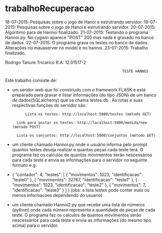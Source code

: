 # trabalhoRecuperacao
18-07-2015: Pesquisas sobre o jogo de Hanoi e estrutrando servidor.
19-07-2015: Pesquisas sobre o jogo de Hanoi e estrutrando servidor.
20-07-2015: Algoritimo para de Hannoi finalizado.
21-07-2015: Testando o programa Hannoi.py. No cygwin aparece "POST" 200 mas nada é gravado no banco de dados.
22-07-2015: O programa grava os testes no banco de dados. Alterações no mauaserver no model e no hannoi.
23-07-2015: Trabalho finalizado.

Rodrigo Tanure Tricarico R.A: 12.01517-2

                                                          TESTE HANNOI  

Este trabalho consiste de:

- um seridor web que foi constriudo com o framework FLASK e está preparado para gravar e listar informações (do tipo JSON) de um banco de dados(SQLalchemy) que se chama testes.db .  As rotas e suas respectivas funções do servidor são:

      	    Lista os testes: http://localhost:5000/testes (método GET)
	
	    Link para postar os testes: http://localhost:5000/medida/new (método POST)
		
	    Lista os conjuntos: http://localhost:5000/conjuntos (método GET)

- um cliente chamado Hannoi.py onde o usuário informa pelo prompt quantos testes deseja realizar e quantas peças cada teste terá. O programa faz os calculos de quantos movimentos serão nescessários para cada teste e envia as informações para o servidor no seguinte formato e.g:
- {
    "contador": 4,
    "testes": [
        {
            "movimentos": 1023,
            "identificacao": "teste0"
        },
        {
            "movimentos": 32767,
            "identificacao": "teste1"
        },
        {
            "movimentos": 1023,
            "identificacao": "teste2"
        },
        {
            "movimentos": 7,
            "identificacao": "teste3"
        }
    ]
}
  (obs: a lista testes pode conter mais ou menos informacoes dependendo do usuario)

- um cliente chamado Hannoi2.py que recebe uma lista de números (python)  onde cada número representa a quantidade de peças de cada teste. O programa faz os calculos de quantos movimentos serão nescessários para cada teste e envia as informações (do mesmo tipo acima) para o servidor.

